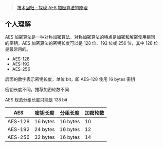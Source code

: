 
> [技术回归 - 探秘 AES 加密算法的原理](https://mp.weixin.qq.com/s/TLAq9y0fItHcuFNKZ_oZaA)

## 个人理解

AES 加密算法是一种对称加密算法，对称加密算法的特点是加密和解密使用相同的密钥。AES 加密算法的密钥长度可以是 128 位、192 位或 256 位，其中 128 位是最常用的。

- AES-128
- AES-192
- AES-256

后面的数字表示密钥长度，单位 bit，即 AES-128 使用 16 bytes 密钥

密钥长度不同，推荐加密轮数不同

AES 规范分组长度只能是 128 bit

|   AES   | 密钥长度 | 分组长度 | 加密轮数 |
| ------- | -------- | -------- | -------- |
| AES-128 | 16 bytes | 16 bytes |  10  |
| AES-192 | 24 bytes | 16 bytes |  12  |
| AES-256 | 32 bytes | 16 bytes |  14  |


